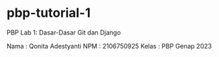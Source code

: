 # pbp-tutorial-1
PBP Lab 1: Dasar-Dasar Git dan Django

Nama    : Qonita Adestyanti
NPM     : 2106750925
Kelas   : PBP Genap 2023 
